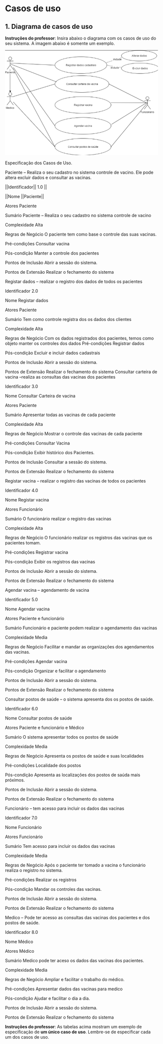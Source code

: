 # Casos de uso

## 1. Diagrama de casos de uso

**Instruções do professor**: Insira abaixo o diagrama com os casos de uso do seu sistema. A imagem abaixo é somente um exemplo.

![Exemplo de diagrama dos casos de uso](case.png)


Especificação dos Casos de Uso.

Paciente – Realiza o seu cadastro no sistema controle de vacino. Ele pode altera excluir dados e consultar as vacinas. 

||Identificador||	1.0 ||

||Nome	||Paciente||

Atores	Paciente

Sumário	Paciente – Realiza o seu cadastro no sistema controle de vacino

Complexidade	Alta

Regras de Negócio	O paciente tem como base o controle das suas vacinas. 

Pré-condições	Consultar vacina 

Pós-condição	Manter a controle dos pacientes

Pontos de Inclusão	Abrir a sessão do sistema.

Pontos de Extensão	Realizar o fechamento do sistema 

Registar dados – realizar o registro dos dados de todos os pacientes


Identificador	2.0

Nome	Registar dados

Atores	Paciente

Sumário	Tem como controle registra dos os dados dos clientes

Complexidade	Alta

Regras de Negócio	Com os dados registrados dos pacientes, temos como objeto manter os controles dos dados
Pré-condições	Registrar dados

Pós-condição	Excluir e incluir dados cadastrais

Pontos de Inclusão	Abrir a sessão do sistema.

Pontos de Extensão	Realizar o fechamento do sistema 
Consultar carteira de vacina –realiza as consultas das vacinas dos pacientes


Identificador	3.0

Nome	Consultar Carteira de vacina

Atores	Paciente

Sumário	Apresentar todas as vacinas de cada paciente

Complexidade	Alta

Regras de Negócio	Mostrar o controle das vacinas de cada paciente

Pré-condições	Consultar Vacina

Pós-condição	Exibir histórico dos Pacientes. 

Pontos de Inclusão	Consultar a sessão do sistema.

Pontos de Extensão	Realizar o fechamento do sistema 

Registar vacina – realizar o registro das vacinas de todos os pacientes


Identificador	4.0

Nome	Registar vacina

Atores	Funcionário

Sumário	O funcionário realizar o registro das vacinas

Complexidade	Alta

Regras de Negócio	O funcionário realizar os registros das vacinas que os pacientes tomam.

Pré-condições	Registrar vacina

Pós-condição	Exibir os registros das vacinas

Pontos de Inclusão	Abrir a sessão do sistema.

Pontos de Extensão	Realizar o fechamento do sistema 

Agendar vacina –  agendamento de vacina


Identificador	5.0

Nome	Agendar vacina

Atores	Paciente e funcionário

Sumário	Funcionário e paciente podem realizar o agendamento das vacinas

Complexidade	Media

Regras de Negócio	Facilitar e mandar as organizações dos agendamentos das vacinas.

Pré-condições	Agendar vacina

Pós-condição	Organizar e facilitar o agendamento

Pontos de Inclusão	Abrir a sessão do sistema.

Pontos de Extensão	Realizar o fechamento do sistema 

Consultar postos de saúde –  o sistema apresenta dos os postos de saúde. 


Identificador	6.0

Nome	Consultar postos de saúde

Atores	Paciente e funcionário e Médico

Sumário	O sistema apresentar todos os postos de saúde

Complexidade	Media

Regras de Negócio	Apresenta os postos de saúde e suas localidades 

Pré-condições	Localidade dos postos

Pós-condição	Apresenta as localizações dos postos de saúda mais próximos. 

Pontos de Inclusão	Abrir a sessão do sistema.

Pontos de Extensão	Realizar o fechamento do sistema 

Funcionário –  tem acesso para incluir os dados das vacinas 


Identificador	7.0

Nome	Funcionário 

Atores	Funcionário

Sumário	Tem acesso para incluir os dados das vacinas

Complexidade	Media

Regras de Negócio	Após o paciente ter tomado a vacina o funcionário realiza o registro no sistema.  

Pré-condições	Realizar os registros

Pós-condição	Mandar os controles das vacinas. 

Pontos de Inclusão	Abrir a sessão do sistema.

Pontos de Extensão	Realizar o fechamento do sistema 

Medico –  Pode ter acesso as consultas das vacinas dos pacientes e dos postos de saúde. 


Identificador	8.0

Nome	Médico 

Atores	Médico

Sumário	Medico pode ter aceso os dados das vacinas dos pacientes.

Complexidade	Media

Regras de Negócio	Ampliar e facilitar o trabalho do médico. 

Pré-condições	Apresentar dados das vacinas para medico

Pós-condição	Ajudar e facilitar o dia a dia. 

Pontos de Inclusão	Abrir a sessão do sistema.

Pontos de Extensão	Realizar o fechamento do sistema 



**Instruções do professor**: As tabelas acima mostram um exemplo de especificação de **um único caso de uso**. Lembre-se de especificar cada um dos casos de uso.


